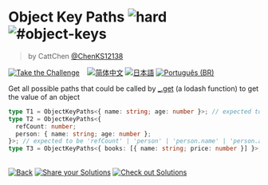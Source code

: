 <!--info-header-start--><h1>Object Key Paths <img src="https://img.shields.io/badge/-hard-de3d37" alt="hard"/> <img src="https://img.shields.io/badge/-%23object--keys-999" alt="#object-keys"/></h1><blockquote><p>by CattChen <a href="https://github.com/ChenKS12138" target="_blank">@ChenKS12138</a></p></blockquote><p><a href="https://tsch.js.org/7258/play" target="_blank"><img src="https://img.shields.io/badge/-Take%20the%20Challenge-3178c6?logo=typescript&logoColor=white" alt="Take the Challenge"/></a> &nbsp;&nbsp;&nbsp;<a href="./README.zh-CN.md" target="_blank"><img src="https://img.shields.io/badge/-%E7%AE%80%E4%BD%93%E4%B8%AD%E6%96%87-gray" alt="简体中文"/></a>  <a href="./README.ja.md" target="_blank"><img src="https://img.shields.io/badge/-%E6%97%A5%E6%9C%AC%E8%AA%9E-gray" alt="日本語"/></a>  <a href="./README.pt-BR.md" target="_blank"><img src="https://img.shields.io/badge/-Portugu%C3%AAs%20(BR)-gray" alt="Português (BR)"/></a> </p><!--info-header-end-->

Get all possible paths that could be called by [_.get](https://lodash.com/docs/4.17.15#get) (a lodash function) to get the value of an object

```typescript
type T1 = ObjectKeyPaths<{ name: string; age: number }>; // expected to be 'name' | 'age'
type T2 = ObjectKeyPaths<{
  refCount: number;
  person: { name: string; age: number };
}>; // expected to be 'refCount' | 'person' | 'person.name' | 'person.age'
type T3 = ObjectKeyPaths<{ books: [{ name: string; price: number }] }>; // expected to be the superset of 'books' | 'books.0' | 'books[0]' | 'books.[0]' | 'books.0.name' | 'books.0.price' | 'books.length' | 'books.find'
```


<!--info-footer-start--><br><a href="../../README.md" target="_blank"><img src="https://img.shields.io/badge/-Back-grey" alt="Back"/></a> <a href="https://tsch.js.org/7258/answer" target="_blank"><img src="https://img.shields.io/badge/-Share%20your%20Solutions-teal" alt="Share your Solutions"/></a> <a href="https://tsch.js.org/7258/solutions" target="_blank"><img src="https://img.shields.io/badge/-Check%20out%20Solutions-de5a77?logo=awesome-lists&logoColor=white" alt="Check out Solutions"/></a> <!--info-footer-end-->